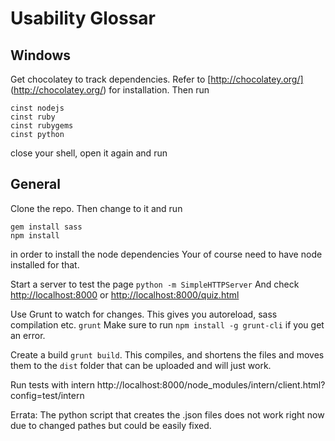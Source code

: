 Usability Glossar
=======

Windows
-------
Get chocolatey to track dependencies.
Refer to [http://chocolatey.org/] (http://chocolatey.org/) for installation.
Then run
```
cinst nodejs
cinst ruby
cinst rubygems
cinst python
```
close your shell, open it again and run 


General
-------

Clone the repo. Then change to it and run
```
gem install sass 
npm install
```
in order to install the node dependencies
Your of course need to have node installed for that.

Start a server to test the page
``` python -m SimpleHTTPServer ```
And check [http://localhost:8000](http://localhost:8000) or [http://localhost:8000/quiz.html](http://localhost:8000/quiz.html)

Use Grunt to watch for changes. This gives you autoreload, sass compilation etc.
``` grunt ```
Make sure to run ```npm install -g grunt-cli``` if you get an error.

Create a build
``` grunt build ```. This compiles, and shortens the files and moves them to the ```dist``` folder that can be uploaded and will just work.

Run tests with intern
http://localhost:8000/node_modules/intern/client.html?config=test/intern

Errata: The python script that creates the .json files does not work right now due to changed pathes but could be easily fixed.
